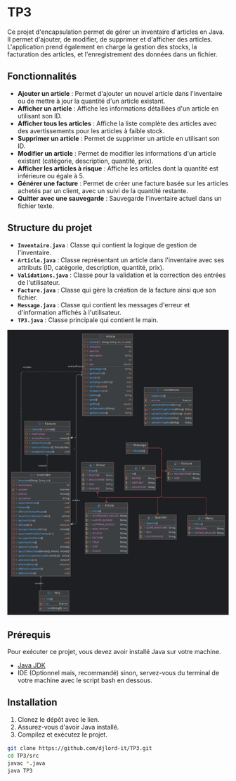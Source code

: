 # TP3

Ce projet d'encapsulation permet de gérer un inventaire d'articles en Java. Il permet d'ajouter, de modifier, de supprimer et d'afficher des articles. L'application prend également en charge la gestion des stocks, la facturation des articles, et l'enregistrement des données dans un fichier.

## Fonctionnalités

- **Ajouter un article** : Permet d'ajouter un nouvel article dans l'inventaire ou de mettre à jour la quantité d'un article existant.
- **Afficher un article** : Affiche les informations détaillées d'un article en utilisant son ID.
- **Afficher tous les articles** : Affiche la liste complète des articles avec des avertissements pour les articles à faible stock.
- **Supprimer un article** : Permet de supprimer un article en utilisant son ID.
- **Modifier un article** : Permet de modifier les informations d'un article existant (catégorie, description, quantité, prix).
- **Afficher les articles à risque** : Affiche les articles dont la quantité est inférieure ou égale à 5.
- **Générer une facture** : Permet de créer une facture basée sur les articles achetés par un client, avec un suivi de la quantité restante.
- **Quitter avec une sauvegarde** : Sauvegarde l'inventaire actuel dans un fichier texte.

## Structure du projet

- **`Inventaire.java`** : Classe qui contient la logique de gestion de l'inventaire.
- **`Article.java`** : Classe représentant un article dans l'inventaire avec ses attributs (ID, catégorie, description, quantité, prix).
- **`Validations.java`** : Classe pour la validation et la correction des entrées de l'utilisateur.
- **`Facture.java`** : Classe qui gère la création de la facture ainsi que son fichier.
- **`Message.java`** : Classe qui contient les messages d'erreur et d'information affichés à l'utilisateur.
- **`TP3.java`** : Classe principale qui contient le main.

![Example Image](src/TP3.png "Description")


## Prérequis

Pour exécuter ce projet, vous devez avoir installé Java sur votre machine.

- [Java JDK](https://www.oracle.com/java/technologies/javase-jdk11-downloads.html)
- IDE (Optionnel mais, recommandé) sinon, servez-vous du terminal de votre machine avec le script bash en dessous.

## Installation

1. Clonez le dépôt avec le lien.
2. Assurez-vous d'avoir Java installé.
3. Compilez et exécutez le projet.

```bash
git clone https://github.com/djlord-it/TP3.git
cd TP3/src
javac *.java
java TP3
